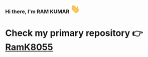 ### Hi there, I'm RAM KUMAR  <img src="https://raw.githubusercontent.com/RamK8055/RamK8055/master/wave.gif" width="30px">
# Check my primary repository 👉 [RamK8055][website]

[website]: http://ramk8055.github.io/
